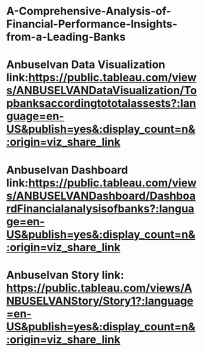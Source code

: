 # A-Comprehensive-Analysis-of-Financial-Performance-Insights-from-a-Leading-Banks
# Anbuselvan Data Visualization link:https://public.tableau.com/views/ANBUSELVANDataVisualization/Topbanksaccordingtototalassests?:language=en-US&publish=yes&:display_count=n&:origin=viz_share_link
# Anbuselvan Dashboard link:https://public.tableau.com/views/ANBUSELVANDashboard/DashboardFinancialanalysisofbanks?:language=en-US&publish=yes&:display_count=n&:origin=viz_share_link
# Anbuselvan Story link: https://public.tableau.com/views/ANBUSELVANStory/Story1?:language=en-US&publish=yes&:display_count=n&:origin=viz_share_link
